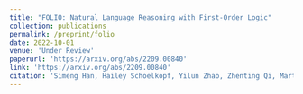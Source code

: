 ```yaml
---
title: "FOLIO: Natural Language Reasoning with First-Order Logic"
collection: publications
permalink: /preprint/folio
date: 2022-10-01
venue: 'Under Review'
paperurl: 'https://arxiv.org/abs/2209.00840'
link: 'https://arxiv.org/abs/2209.00840'
citation: 'Simeng Han, Hailey Schoelkopf, Yilun Zhao, Zhenting Qi, Martin Riddell, Luke Benson, Lucy Sun, Ekaterina Zubova, Yujie Qiao, Matthew Burtell, David Peng, Jonathan Fan, Yixin Liu, Brian Wong, Malcolm Sailor, Ansong Ni, Linyong Nan, <b>Jungo Kasai</b>, Tao Yu, Rui Zhang, Shafiq Joty, Alexander R. Fabbri, Wojciech Kryscinski, Xi Victoria Lin, Caiming Xiong, and Dragomir Radev. 2022. &quot;FOLIO: Natural Language Reasoning with First-Order Logic.&quot; Under review.'
---
```

